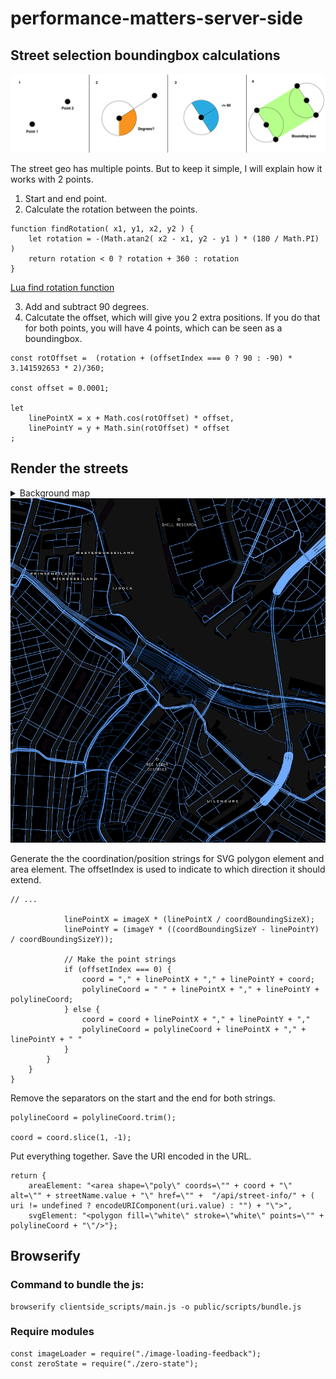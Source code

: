 # performance-matters-server-side

## 

## Street selection boundingbox calculations
![Boundingbox calculation](readme-content/boundingboxCalc.png)

The street geo has multiple points. But to keep it simple, I will explain how it works with 2 points.

1. Start and end point.
2. Calculate the rotation between the points.
```JS
function findRotation( x1, y1, x2, y2 ) {
    let rotation = -(Math.atan2( x2 - x1, y2 - y1 ) * (180 / Math.PI) )
    return rotation < 0 ? rotation + 360 : rotation
}
```
[Lua find rotation function](https://wiki.multitheftauto.com/wiki/FindRotation)

3. Add and subtract 90 degrees.
4. Calcutate the offset, which will give you 2 extra positions. If you do that for both points, you will have 4 points, which can be seen as a boundingbox.
```JS
const rotOffset =  (rotation + (offsetIndex === 0 ? 90 : -90) * 3.141592653 * 2)/360;

const offset = 0.0001;

let 
    linePointX = x + Math.cos(rotOffset) * offset, 
    linePointY = y + Math.sin(rotOffset) * offset
;
```

## Render the streets

<details>
    <summary>Background map</summery>
    <img src="https://raw.githubusercontent.com/IIYAMA12/performance-matters-server-side/master/readme-content/map.png">
</details>



Generate the the coordination/position strings for SVG polygon element and area element. The offsetIndex is used to indicate to which direction it should extend.
```JS
// ... 

            linePointX = imageX * (linePointX / coordBoundingSizeX);
            linePointY = (imageY * ((coordBoundingSizeY - linePointY) / coordBoundingSizeY));

            // Make the point strings            
            if (offsetIndex === 0) {
                coord = "," + linePointX + "," + linePointY + coord;
                polylineCoord = " " + linePointX + "," + linePointY + polylineCoord;
            } else {
                coord = coord + linePointX + "," + linePointY + ","
                polylineCoord = polylineCoord + linePointX + "," + linePointY + " "
            }
        }
    }
}
```



Remove the separators on the start and the end for both strings.
```JS
polylineCoord = polylineCoord.trim();

coord = coord.slice(1, -1);
```


Put everything together. Save the URI encoded in the URL.
```JS
return {
    areaElement: "<area shape=\"poly\" coords=\"" + coord + "\" alt=\"" + streetName.value + "\" href=\"" +  "/api/street-info/" + ( uri != undefined ? encodeURIComponent(uri.value) : "") + "\">", 
    svgElement: "<polygon fill=\"white\" stroke=\"white\" points=\"" + polylineCoord + "\"/>"};
```       




## Browserify

### Command to bundle the js:
```shell
browserify clientside_scripts/main.js -o public/scripts/bundle.js
```


### Require modules
```JS
const imageLoader = require("./image-loading-feedback");
const zeroState = require("./zero-state");
```
